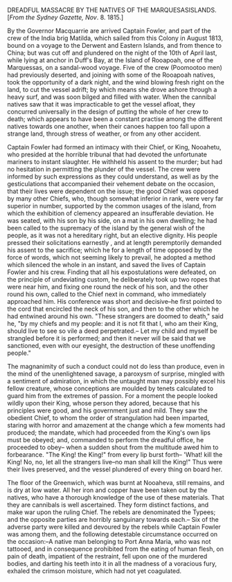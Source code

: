 DREADFUL MASSACRE BY THE NATIVES OF THE MARQUESASISLANDS.[*From the Sydney Gazette, Nov*. 8.
                        1815.]By the Governor Macquarrie are arrived Captain Fowler, and part of the crew
                    of the India brig Matilda, which sailed from this Colony in August 1813,
                    bound on a voyage to the Derwent and Eastern Islands, and from thence to
                    China; but was cut off and plundered on the night of the 10th of April
                    last, while lying at anchor in Duff's Bay, at the Island of Rooapoah, one
                    of the Marquessas, on a sandal-wood voyage. Five of the crew (Poomootoo men) had previously deserted, and joining with some of
                    the Rooapoah natives, took the opportunity of a dark night, and the
                    wind blowing fresh right on the land, to cut the vessel adrift; by which
                    means she drove ashore through a heavy surf, and was soon bilged and filled
                    with water. When the cannibal natives saw that it was impracticable to get
                    the vessel afloat, they concurred universally in the design of
                    putting the whole of her crew to death; which appears to have been a
                    constant practise among the different natives towards one another, when
                    their canoes happen too fall upon a strange land, through stress
                    of weather, or from any other accident.Captain Fowler had formed an intimacy with their Chief, or King, Nooahetu,
                    who presided at the horrible tribunal that had devoted the unfortunate
                    mariners to instant slaughter. He withheld his assent to the
                    murder; but had no hesitation in permitting the plunder of the
                    vessel. The crew were informed by such expressions as they could
                    understand, as well as by the gesticulations that accompanied
                    their vehement debate on the occasion, that their lives were dependent on
                    the issue; the good Chief was opposed by many other Chiefs, who, though
                    somewhat inferior in rank, were very far superior in number,
                    supported by the common usages of the island, from which the exhibition of
                    clemency appeared an insufferable deviation. He was seated, with his
                    son by his side, on a mat in his own dwelling; he had been called to the
                    supremacy of the island by the general wish of the people, as it was not a
                    hereditary right, but an elective dignity. His people pressed
                    their solicitations earnestly , and at length peremptorily demanded his
                    assent to the sacrifice; which he for a length of time opposed by the force
                    of words, which not seeming likely to prevail, he adopted a method which
                    silenced the whole in an instant, and saved the lives of Captain Fowler
                    and his crew. Finding that all his expostulations were defeated, on
                    the principle of undeviating custom, he deliberately took up two ropes that
                    were near him, and fixing one round the neck of his son, and the other
                    round his own, called to the Chief next in command, who immediately
                    approached him. His conference was short and decisive–he first
                    pointed to the cord that encircled the neck of his son, and then to the
                    other which he had entwined around his own. "These strangers are doomed to
                    death," said he, "by my chiefs and my people: and it is not fit that I, who
                    am their King, should live to see so vile a deed perpetrated.–
                    Let my child and myself be strangled before it is performed; and then
                    it never will be said that we sanctioned, even with our eyesight, the destruction of these unoffending people."The magnanimity of such a conduct could not do less than produce, even in
                    the mind of the unenlightened savage, a paroxysm of surprise, mingled with
                    a sentiment of admiration, in which the untaught man may possibly excel his
                    fellow creature, whose conceptions are moulded by tenets
                    calculated to guard him from the extremes of passion. For a moment the
                    people looked wildly upon their King, whose person they adored, because
                    that his principles were good, and his government just and mild. They
                    saw the obedient Chief, to whom the order of strangulation had been
                    imparted, staring with horror and amazement at the change which a few
                    moments had produced; the mandate, which had proceeded from the King's own
                    lips must be obeyed; and, commanded to perform the dreadful
                    office, he proceeded to obey– when a sudden shout from the multitude
                    awed him to forbearance. "The King! the King!" from every lip
                    burst forth– 'What! kill the King! No, no, let all the strangers
                    live–no man shall kill the King!" Thus were their lives preserved,
                    and the vessel plundered of every thing on board her.The floor of the Greenwich, which was burnt at Nooaheva, still remains, and
                    is dry at low water. All her iron and copper have been taken out by the
                    natives, who have a thorough knowledge of the use of these
                    materials. That they are cannibals is well ascertained. They form distinct
                    factions, and make war upon the ruling Chief. The rebels are denominated
                    the Typees; and the opposite parties are horribly sanguinary towards
                    each.– Six of the adverse party were killed and devoured by the
                        rebels while Captain Fowler was among them, and the
                    following detestable circumstance occurred on the occasion:–A native
                    man belonging to Port Anna Maria, who was not tattooed, and in
                    consequence prohibited from the eating of human flesh, on pain of death,
                    impatient of the restraint, fell upon one of the murdered
                    bodies, and darting his teeth into it in all the madness of a voracious
                    fury, exhaled the crimson moisture, which had not yet coagulated.